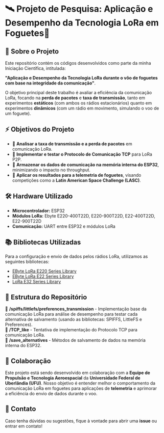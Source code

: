 # 🛰️ **Projeto de Pesquisa: Aplicação e Desempenho da Tecnologia LoRa em Foguetes**🚀

## 📡 **Sobre o Projeto**
Este repositório contém os códigos desenvolvidos como parte da minha Iniciação Científica, intitulada:

**"Aplicação e Desempenho da Tecnologia LoRa durante o vôo de foguetes com base na integridade da comunicação"**.

O objetivo principal deste trabalho é avaliar a eficiência da comunicação LoRa, focando na **perda de pacotes** e **taxa de transmissão**, tanto em experimentos **estáticos** (com ambos os rádios estacionários) quanto em experimentos **dinâmicos** (com um rádio em movimento, simulando o voo de um foguete).

## ⚡ **Objetivos do Projeto**
- 📶 **Analisar a taxa de transmissão e a perda de pacotes** em comunicação LoRa.
- 🔄 **Implementar e testar o Protocolo de Comunicação TCP** para LoRa P2P.
- 💾 **Armazenar os dados de comunicação na memória interna do ESP32**, minimizando o impacto no throughput.
- 🚀 **Aplicar os resultados para a telemetria de foguetes**, visando competições como a **Latin American Space Challenge (LASC)**.

## 🛠️ **Hardware Utilizado**
- **Microcontrolador:** ESP32
- **Módulos LoRa:** Ebyte E220-400T22D, E220-900T22D, E22-400T22D, E22-900T22D
- **Comunicação:** UART entre ESP32 e módulos LoRa

## 📚 **Bibliotecas Utilizadas**
Para a configuração e envio de dados pelos rádios LoRa, utilizamos as seguintes bibliotecas:
- [EByte LoRa E220 Series Library](https://github.com/xreef/EByte_LoRa_E220_Series_Library)
- [EByte LoRa E22 Series Library](https://github.com/xreef/EByte_LoRa_E22_Series_Library)
- [LoRa E32 Series Library](https://github.com/xreef/LoRa_E32_Series_Library)

## 📂 **Estrutura do Repositório**
📁 **/spiffs/littlefs/preferences_transmission** - Implementação base da comunicação LoRa para análise de desempenho para testar cada alternativa de salvamento (usando as bibliotecas: SPIFFS, LittleFS e Preferences).  
📁 **/TCP_like** - Tentativa de implementação do Protocolo TCP para comunicação LoRa.  
📁 **/save_alternatives** - Métodos de salvamento de dados na memória interna do ESP32.

## 🤝 **Colaboração**
Este projeto está sendo desenvolvido em colaboração com a **Equipe de Propulsão e Tecnologia Aeroespacial** da **Universidade Federal de Uberlândia (UFU)**. Nosso objetivo é entender melhor o comportamento da comunicação LoRa em foguetes para aplicações de **telemetria** e aprimorar a eficiência do envio de dados durante o voo.

## 📩 **Contato**
Caso tenha dúvidas ou sugestões, fique à vontade para abrir uma **issue** ou entrar em contato!

